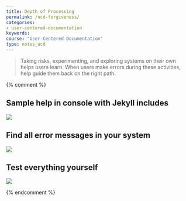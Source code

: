 ```yaml
---
title: Depth of Processing
permalink: /ucd-forgiveness/
categories:
- user-centered-documentation
keywords:
course: "User-Centered Documentation"
type: notes_ucd
---
```


> Taking risks, experimenting, and exploring systems on their own helps users learn. When users make errors during these activities, help guide them back on the right path. </p>

{% comment %}
## Sample help in console with Jekyll includes

<img src="/user_centered_doc/media/rasters/errormessagejekyll.png"/></a>

## Find all error messages in your system
<img src="/user_centered_doc/media/rasters/twitterstatuscode.png"/>

## Test everything yourself

<img src="/user_centered_doc/media/rasters/testingeverything.jpg"/>

{% endcomment %}
